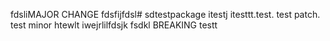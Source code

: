 fdsliMAJOR CHANGE
fdsfijfdsl# sdtestpackage itestj
itesttt.test. test patch. test minor
htewlt
iwejrlilfdsjk
fsdkl
BREAKING
testt
